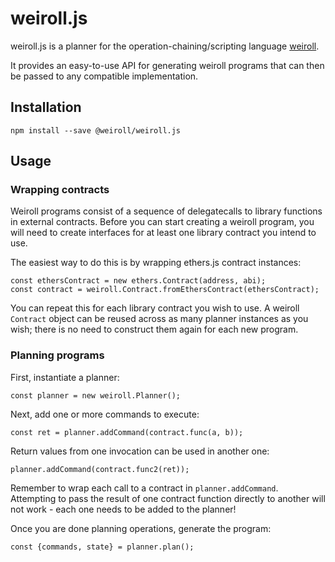 # weiroll.js
weiroll.js is a planner for the operation-chaining/scripting language [weiroll](https://github.com/weiroll/weiroll).

It provides an easy-to-use API for generating weiroll programs that can then be passed to any compatible implementation.

## Installation
```
npm install --save @weiroll/weiroll.js
```

## Usage

### Wrapping contracts
Weiroll programs consist of a sequence of delegatecalls to library functions in external contracts. Before you can start creating a weiroll program, you will need to create interfaces for at least one library contract you intend to use.

The easiest way to do this is by wrapping ethers.js contract instances:

```
const ethersContract = new ethers.Contract(address, abi);
const contract = weiroll.Contract.fromEthersContract(ethersContract);
```

You can repeat this for each library contract you wish to use. A weiroll `Contract` object can be reused across as many planner instances as you wish; there is no need to construct them again for each new program.

### Planning programs
First, instantiate a planner:

```
const planner = new weiroll.Planner();
```

Next, add one or more commands to execute:

```
const ret = planner.addCommand(contract.func(a, b));
```

Return values from one invocation can be used in another one:

```
planner.addCommand(contract.func2(ret));
```

Remember to wrap each call to a contract in `planner.addCommand`. Attempting to pass the result of one contract function directly to another will not work - each one needs to be added to the planner!

Once you are done planning operations, generate the program:

```
const {commands, state} = planner.plan();
```
